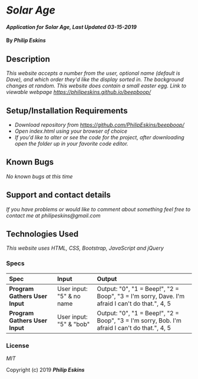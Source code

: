 # _Solar Age_

#### _Application for Solar Age, Last Updated 03-15-2019_

#### By _**Philip Eskins**_

## Description

_This website accepts a number from the user, optional name (default is Dave), and which order they'd like the display sorted in. The background changes at random. This website does contain a small easter egg._
_Link to viewable webpage https://philipeskins.github.io/beepboop/_

## Setup/Installation Requirements

* _Download repository from https://github.com/PhilipEskins/beepboop/_
* _Open index.html using your browser of choice_
* _If you'd like to alter or see the code for the project, after downloading open the folder up in your favorite code editor._

## Known Bugs

_No known bugs at this time_

## Support and contact details

_If you have problems or would like to comment about something feel free to contact me at philipeskins@gmail.com_

## Technologies Used

_This website uses HTML, CSS, Bootstrap, JavaScript and jQuery_

### Specs
| Spec | Input | Output |
| :--------------- | :--------------- | :---------------  |
| **Program Gathers User Input** | User input: "5" & no name | Output: "0", "1 = Beep!", "2 = Boop", "3 = I'm sorry, Dave. I'm afraid I can't do that.", 4, 5 |
| **Program Gathers User Input** | User input: "5" & "bob" | Output: "0", "1 = Beep!", "2 = Boop", "3 = I'm sorry, Bob. I'm afraid I can't do that.", 4, 5 |

### License

*MIT*

Copyright (c) 2019 **_Philip Eskins_**
